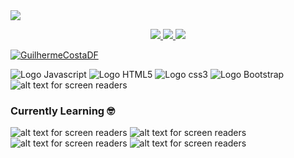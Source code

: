 <img  src="https://i.ibb.co/X3BmmG0/download.png">

<p align="center">
  <a href="https://www.instagram.com/chileninhow/">
    <img src="https://img.shields.io/badge/Instagram-E4405F?style=for-the-badge&logo=instagram&logoColor=white">
  <a>
  <a href="https://twitter.com/chilenimmm">
    <img src="https://img.shields.io/badge/Twitter-1DA1F2?style=for-the-badge&logo=twitter&logoColor=white">
  </a> 
  <a href="https://www.linkedin.com/in/guilherme-costa-75535622/">
    <img src="https://img.shields.io/badge/LinkedIn-0077B5?style=for-the-badge&logo=linkedin&logoColor=white">  
  </a>
  
</p>

[![GuilhermeCostaDF](https://github-readme-stats.vercel.app/api/top-langs/?username=GuilhermeCostaDF&hide=html&layout=compact&theme=dracula)](https://github.com/GuilhermeCostaDF)


 
 
![Logo Javascript](https://img.shields.io/badge/JavaScript-F7DF1E?style=for-the-badge&logo=javascript&logoColor=black "JavaScript")
![Logo HTML5](https://img.shields.io/badge/HTML5-E34F26?style=for-the-badge&logo=html5&logoColor=white "HTML5")
![Logo css3](https://img.shields.io/badge/CSS3-1572B6?style=for-the-badge&logo=css3&logoColor=white "CSS3")
![Logo Bootstrap](https://img.shields.io/badge/Bootstrap-563D7C?style=for-the-badge&logo=bootstrap&logoColor=white "Bootstrap")
![alt text for screen readers](https://img.shields.io/badge/Java-ED8B00?style=for-the-badge&logo=java&logoColor=white "JAVA")



### Currently Learning 🤓

![alt text for screen readers](https://img.shields.io/badge/Angular-DD0031?style=for-the-badge&logo=angular&logoColor=white "Angular")
![alt text for screen readers](https://img.shields.io/badge/TypeScript-007ACC?style=for-the-badge&logo=typescript&logoColor=white "TypeScript")
![alt text for screen readers](https://img.shields.io/badge/Spring-6DB33F?style=for-the-badge&logo=spring&logoColor=white "SPRING")
![alt text for screen readers](https://img.shields.io/badge/Git-E34F26?style=for-the-badge&logo=git&logoColor=white "GIT")






